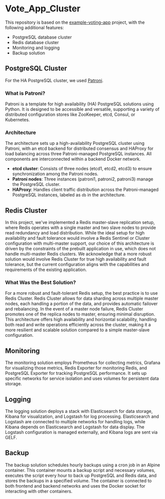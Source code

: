 # Vote_App_Cluster

This repository is based on the [example-voting-app](https://github.com/dockersamples/example-voting-app) project, with the following additional features:

- PostgreSQL database cluster
- Redis database cluster
- Monitoring and logging
- Backup solution

## PostgreSQL Cluster

For the HA PostgreSQL cluster, we used [Patroni](https://github.com/patroni/patroni).

### What is Patroni?

Patroni is a template for high availability (HA) PostgreSQL solutions using Python. It is designed to be accessible and versatile, supporting a variety of distributed configuration stores like ZooKeeper, etcd, Consul, or Kubernetes.

### Architecture

The architecture sets up a high-availability PostgreSQL cluster using Patroni, with an etcd backend for distributed consensus and HAProxy for load balancing across three Patroni-managed PostgreSQL instances. All components are interconnected within a backend Docker network. 

- **etcd cluster**: Consists of three nodes (etcd1, etcd2, etcd3) to ensure synchronization among the Patroni nodes.
- **Patroni nodes**: Three instances (patroni1, patroni2, patroni3) manage the PostgreSQL cluster.
- **HAProxy**: Handles client traffic distribution across the Patroni-managed PostgreSQL instances, labeled as `db` in the architecture.

## Redis Cluster

In this project, we've implemented a Redis master-slave replication setup, where Redis operates with a single master and two slave nodes to provide read redundancy and load distribution. While the ideal setup for high availability and fault tolerance would involve a Redis Sentinel or Cluster configuration with multi-master support, our choice of this architecture is driven by the constraints of the prebuilt application in use, which does not handle multi-master Redis clusters. We acknowledge that a more robust solution would involve Redis Cluster for true high availability and fault tolerance, but the current configuration aligns with the capabilities and requirements of the existing application.

### What Was the Best Solution?

For a more robust and fault-tolerant Redis setup, the best practice is to use Redis Cluster. Redis Cluster allows for data sharding across multiple master nodes, each handling a portion of the data, and provides automatic failover and rebalancing. In the event of a master node failure, Redis Cluster promotes one of the replica nodes to master, ensuring minimal disruption. This architecture offers high availability and horizontal scalability, handling both read and write operations efficiently across the cluster, making it a more resilient and scalable solution compared to a simple master-slave configuration.

## Monitoring

The monitoring solution employs Prometheus for collecting metrics, Grafana for visualizing those metrics, Redis Exporter for monitoring Redis, and PostgreSQL Exporter for tracking PostgreSQL performance. It sets up specific networks for service isolation and uses volumes for persistent data storage.

## Logging

The logging solution deploys a stack with Elasticsearch for data storage, Kibana for visualization, and Logstash for log processing. Elasticsearch and Logstash are connected to multiple networks for handling logs, while Kibana depends on Elasticsearch and Logstash for data display. The Logstash configuration is managed externally, and Kibana logs are sent via GELF.

## Backup

The backup solution schedules hourly backups using a cron job in an Alpine container. This container mounts a backup script and necessary volumes, executes the script every hour to back up PostgreSQL and Redis data, and stores the backups in a specified volume. The container is connected to both frontend and backend networks and uses the Docker socket for interacting with other containers.

